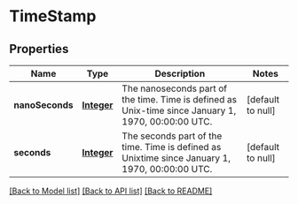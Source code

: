 # TimeStamp
## Properties

Name | Type | Description | Notes
------------ | ------------- | ------------- | -------------
**nanoSeconds** | [**Integer**](integer.md) | The nanoseconds part of the time. Time is defined as Unix-time since January 1, 1970, 00:00:00 UTC. | [default to null]
**seconds** | [**Integer**](integer.md) | The seconds part of the time. Time is defined as Unixtime since January 1, 1970, 00:00:00 UTC. | [default to null]

[[Back to Model list]](../README.md#documentation-for-models) [[Back to API list]](../README.md#documentation-for-api-endpoints) [[Back to README]](../README.md)

